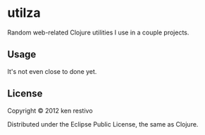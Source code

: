 # utilza

Random web-related Clojure utilities I use in a couple projects.

## Usage

It's not even close to done yet.

## License

Copyright © 2012 ken restivo

Distributed under the Eclipse Public License, the same as Clojure.
